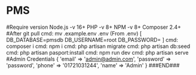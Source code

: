 # PMS #
#Require version
Node.js -v 16+
PHP -v 8+
NPM -v 8+
Composer 2.4+
#After git pull
cmd: mv .example.env .env
(From .env)
[
    DB_DATABASE=pmsdb
    DB_USERNAME=root
    DB_PASSWORD=
]
cmd: composer i
cmd: npm i
cmd: php artisan migrate
cmd: php artisan db:seed
cmd: php artisan pasport:install
cmd: npm run dev
cmd: php artisan serve
#Admin Credentials
{
    'email' => 'admin@admin.com',
    'password' => 'password',
    'phone' => '01721031244',
    'name' => 'Admin'
}
###END###
